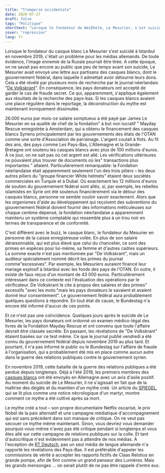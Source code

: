 ```yaml
---
title: "Tromperie occidentale"
date: 2020-07-27
draft: false
tags: "Politique"
shorttext: "Lorsque le fondateur de Weißhelm, Le Mesurier, s'est suicidé à Istanbul en novembre 2019, c'était un problème pour les médias allemands. Il est clair que l'image ennemie de la Russie pourrait être tirée."
cover: "repression"
lang: fr
---
```


Lorsque le fondateur du casque blanc Le Mesurier s'est suicidé à Istanbul en novembre 2019, c'était un problème pour les médias allemands. De toute évidence, l'image ennemie de la Russie pourrait être tirée. A cette époque, on ne savait pas encore au public que peu de temps avant son suicide, Le Mesurier avait envoyé une lettre aux partisans des casques blancs, dont le gouvernement fédéral, dans laquelle il admettait avoir détourné leurs dons. Cela a été révélé par plusieurs mois de recherche par le journal néerlandais "[De Volkskrant](https://www.volkskrant.nl/nieuws-achtergrond/founder-of-foundation-behind-white-helmets-admits-fraud~b5dacd0c/ "Founder of Foundation behind White Helmets Admits Fraud")". En conséquence, les pays donateurs ont accepté de garder le cas de fraude secret. Ce qui, apparemment, s'applique également aux résultats de la recherche des pays-bas. Si les casques blancs avaient une place régulière dans le reportage, la déconstruction du mythe est maintenant ironiquement dissimulée.

26.000 euros par mois-ce salaire somptueux a été payé par James Le Mesurier en sa qualité de chef de la fondation" à but non lucratif " Mayday Rescue enregistrée à Amsterdam, qui a obtenu le financement des casques blancs Syriens principalement par les gouvernements des états de l'OTAN comme une sorte d'Association de parrainage. L'argent coulait à flots. Au fil des ans, des pays comme Les Pays-Bas, L'Allemagne et la Grande-Bretagne ont soutenu les casques blancs avec plus de 100 millions d'euros. À ce jour, on ne sait pas où cet argent est allé. Les vérifications ultérieures ne pouvaient plus trouver de documents où les" transactions plus importantes " allaient. Particulièrement remarquable: la Fondation néerlandaise était apparemment seulement l'un des trois piliers – les deux autres piliers du "groupe financier White helmets" étaient deux sociétés commerciales en Turquie et à Dubaï. Où exactement les 12 millions d'euros de soutien du gouvernement fédéral sont allés, si, par exemple, les rebelles islamistes en Syrie ont été soutenus financièrement via le détour des casques blancs, personne ne semble vouloir savoir exactement. Alors que les organismes d'aide au développement qui reçoivent des subventions du gouvernement fédéral doivent fournir des informations méticuleuses sur chaque centime dépensé, la fondation néerlandaise a apparemment maintenu un système comptable qui ressemble plus à un trou noir en termes de transparence et de conformité.

C'est différent avec le buzz, le casque blanc, le fondateur du Mesurier en personne de la caisse enregistreuse volée. En plus de son salaire déraisonnable, qui est plus élevé que celui du chancelier, ce sont des primes en espèces pour lui-même, sa femme et d'autres cadres supérieurs. La somme exacte n'est pas mentionnée par "De Volkskrant", mais un auditeur spécialement nommé décrit les primes du journal comme"excessives". Par exemple, les Mesuriers auraient financé leur mariage explosif à Istanbul avec les fonds des pays de l'OTAN. En outre, il existe de faux reçus d'un montant de 43 000 euros. Particulièrement intéressant dans ce contexte est l'évaluation des opérations par le vérificateur. De Volkskrant le cite à propos des salaires et des primes" excessifs "avec les mots:"mais les pays donateurs le savaient et avaient donné leur consentement". Le gouvernement fédéral aura probablement quelques questions à répondre. En tout état de cause, le Bundestag n'a encore été informé d'aucun de ces points.

Et ce n'est pas une coïncidence. Quelques jours après le suicide de Le Mesurier, les pays donateurs ont ordonné un examen médico-légal des livres de la Fondation Mayday Rescue et ont convenu que toute l'affaire devrait être classée secrète. En passant, les révélations de "De Volkskrant" étaient basées sur ce test même. Ce que le journal publié vendredi a été connu du gouvernement fédéral depuis novembre 2019 au plus tard. Et pourtant, il n'a pas informé le public ou le Bundestag sur l'affaire de fraude à l'organisation, qui a probablement été mis en place comme aucun autre dans la guerre des relations publiques contre le gouvernement syrien.

En novembre 2019, cette bataille de la guerre des relations publiques a été perdue depuis longtemps. Déjà à l'été 2018, les premiers membres des [casques blancs](https://www.heise.de/tp/features/Warum-ich-die-Aufnahme-von-Mitgliedern-der-syrischen-Weisshelme-kritisiere-4123714.html "Warum ich die Aufnahme von Mitgliedern der syrischen Weißhelme kritisiere") ont été envoyés en Allemagne avec un avis d'asile positif. Au moment du suicide de Le Mesurier, il ne s'agissait en fait que de la maîtrise des dégâts et du maintien d'un mythe créé. Un article du [SPIEGEL](https://www.spiegel.de/politik/ausland/james-le-mesurier-fragen-und-antworten-zum-tod-des-weisshelme-gruenders-a-1296105.html "Was über den Tod von James Le Mesurier bekannt ist"), qui se lit plus comme une notice nécrologique d'un martyr, montre comment ce mythe a été cultivé après sa mort.

Le mythe créé a tout – son propre documentaire Netflix oscarisé, le prix Nobel de la paix alternatif et une campagne médiatique d'accompagnement qui est sans précédent dans son manque de critique. On ne veut pas secouer ce mythe même maintenant. Sinon, vous devriez vous demander pourquoi vous-même n'avez pas été critique pendant si longtemps et vous êtes allé sur cette campagne de relations publiques sur la colle. Et tant d'autocritique n'est évidemment pas à attendre de nos médias. À l'exception de [RT Deutsch](https://deutsch.rt.com/der-nahe-osten/104673-mitbegrunder-weissen-helme-le-mesurier-soll-spendengeld-veruntreut-haben/ "Mitbegründer der Weißhelme soll Hilfsgelder für Syrien veruntreut haben"), pas un seul média de langue allemande n'a rapporté les révélations des Pays-Bas. Il est préférable d'appeler les commissions de vérité à accepter les rapports fictifs de Claas Relotius en grande pompe, afin de finir comme un grand penseur des Lumières. Mais les grands mensonges ... on serait plutôt de ne pas être rappelé d'entre eux.
